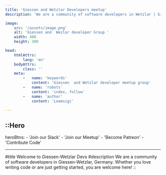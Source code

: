 ```yaml
---
title: 'Giessen and Wetzlar Developers meetup'
description: 'We are a community of software developers in Wetzlar | Giessen, Germany. Whether you love writing code or are just getting started, you are welcome here! '

image:  
    src: '/assets/image.png'  
    alt: 'Giessen and  Wezlar developer Group '  
    width: 400  
    height: 300

head:
    htmlAttrs:
        lang: 'en'
    bodyAttrs:
        class: ''
    meta:
        -   name: 'keywords' 
            content: 'Giessen  and Wetzlar developer meetup group'
        -   name: 'robots'
            content: 'index, follow'    
        -   name: 'author'      
            content: 'Leamsigc'

---
```



::Hero
---

heroBtns:
    - 'Join  our Slack'
    - 'Join our Meetup'
    - 'Become Patreon'
    - 'Contribute Code'

---
#title
Welcome to Giessen-Wetzlar Devs
#description
We are a community of software developers in Giessen-Wetzlar, Germany. Whether
you love writing code or are just getting started, you are welcome
here!
::
